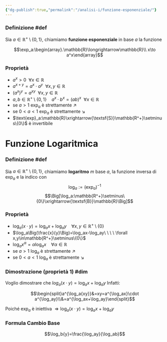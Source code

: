 ```yaml
---
{"dg-publish":true,"permalink":"/analisi-i/funzione-esponenziale/"}
---
```


### Definizione #def 
Sia $a\in\mathbb{R^+}\setminus\{0,1\}$, chiamiamo **funzione esponenziale** in base $a$ la funzione

$$\exp_a:\begin{array}.\mathbb{R}\longrightarrow\mathbb{R}\\ x\to a^x\end{array}$$
### Proprietà
- $a^x>0\ \ \forall x \in \mathbb{R}$
- $a^{x+y}=a^x\cdot a^y \ \ \forall x,y\in\mathbb{R}$
- $(a^x)^y=a^{xy}\ \ \forall x,y\in\mathbb{R}$
- $a,b\in\mathbb{R^+}\setminus\{0,1\}\ \ \ \ a^x\cdot b^x=(ab)^x \ \ \forall x\in\mathbb{R}$
- se $a>1$           $\exp_a$ è strettamente $\nearrow$
- se $0<a<1$    $\exp_a$ è strettamente $\searrow$
- $\text{exp}_a:\mathbb{R}\xrightarrow{\textsf{S}}\mathbb{R^+}\setminus\{0\}$ è invertibile 
# Funzione Logaritmica
### Definizione #def 
Sia $a\in\mathbb{R^+}\setminus\{0,1\}$, chiamiamo **logaritmo** $m$ base $a$, la funzione inversa di $\text{exp}_a$ e la indico con
$$\log_a:=(\exp_a)^{-1}$$
$$\Big[\log_a:\mathbb{R^+}\setminus\{0\}\xrightarrow{\textsf{B}}\mathbb{R}\Big]$$
### Proprietà
- $\log_a(x\cdot y)=\log_ax+\log_ay\ \ \ \ \forall x,y\in\mathbb{R^+}\setminus\{0\}$ 
- $\log_a\Big(\frac{x}{y}\Big)=\log_ax-\log_ay\ \ \ \ \forall x,y\in\mathbb{R^+}\setminus\{0\}$ 
- $\log_ax^\alpha=\alpha\log_ax\ \ \ \ \forall\alpha\in\mathbb{R}$
- se $a>1$           $\log_a$ è strettamente $\nearrow$
- se $0<a<1$    $\log_a$ è strettamente $\searrow$
### Dimostrazione (proprietà 1) #dim 
Voglio dimostrare che $log_a(x\cdot y)=\log_ax+\log_ay$
Infatti:

$$\begin{split}a^{\log_a{xy}}&=xy=a^{\log_ax}\cdot a^{\log_ay}\\&=a^{\log_ax+\log_ay}\end{split}$$

Poiché $\exp_a$ è iniettiva $\Rightarrow \log_a(x\cdot y)=\log_ax+\log_ay$
### Formula Cambio Base
$$\log_b{y}=\frac{\log_ay}{\log_ab}$$

